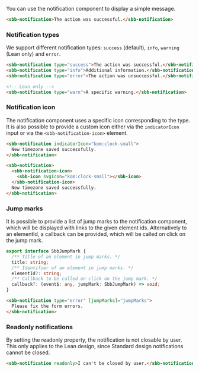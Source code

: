 You can use the notification component to display a simple message.

```html
<sbb-notification>The action was successful.</sbb-notification>
```

### Notification types

We support different notification types: `success` (default), `info`, `warning` (Lean only) and `error`.

```html
<sbb-notification type="success">The action was successful.</sbb-notification>
<sbb-notification type="info">Additional information.</sbb-notification>
<sbb-notification type="error">The action was unsuccessful.</sbb-notification>

<!-- Lean only -->
<sbb-notification type="warn">A specific warning.</sbb-notification>
```

### Notification icon

The notification component uses a specific icon corresponding to the type.
It is also possible to provide a custom icon either via the `indicatorIcon` input or via
the `<sbb-notification-icon>` element.

```html
<sbb-notification indicatorIcon="kom:clock-small">
  New timezone saved successfully.
</sbb-notification>

<sbb-notification>
  <sbb-notification-icon>
    <sbb-icon svgIcon="kom:clock-small"></sbb-icon>
  </sbb-notification-icon>
  New timezone saved successfully.
</sbb-notification>
```

### Jump marks

It is possible to provide a list of jump marks to the notification component, which will be
displayed with links to the given element ids. Alternatively to an elementId, a callback can
be provided, which will be called on click on the jump mark.

```ts
export interface SbbJumpMark {
  /** Title of an element in jump marks. */
  title: string;
  /** Identifier of an element in jump marks. */
  elementId?: string;
  /** Callback to be called on click on the jump mark. */
  callback?: (event$: any, jumpMark: SbbJumpMark) => void;
}
```

```html
<sbb-notification type="error" [jumpMarks]="jumpMarks">
  Please fix the form errors.
</sbb-notification>
```

### Readonly notifications

By setting the readonly property, the notification is not closable by user.
This only applies to the Lean design, since Standard design notifications cannot be closed.

```html
<sbb-notification readonly>I can't be closed by user.</sbb-notification>
```
